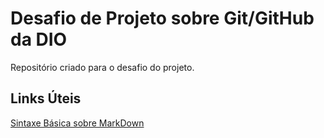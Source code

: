 # Desafio de Projeto sobre Git/GitHub da DIO
Repositório criado para o desafio do projeto.

## Links Úteis
[Sintaxe Básica sobre MarkDown](https://www.markdownguide.org/basic-syntax/)
